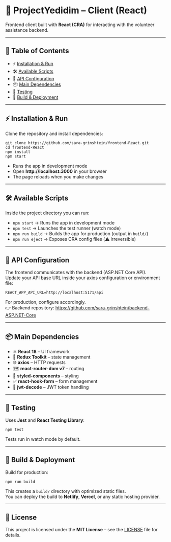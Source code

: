 # 🎨 ProjectYedidim – Client (React)

Frontend client built with **React (CRA)** for interacting with the volunteer assistance backend.

---

## 📑 Table of Contents
- ⚡ [Installation & Run](#installation-run)
- 🛠 [Available Scripts](#available-scripts)
- 🔌 [API Configuration](#api-configuration)
- 📦 [Main Dependencies](#main-dependencies)
- 🧪 [Testing](#testing)
- 🚀 [Build & Deployment](#build-deployment)

---

<a id="installation-run"></a>
## ⚡ Installation & Run

Clone the repository and install dependencies:

    git clone https://github.com/sara-grinshtein/frontend-React.git
    cd frontend-React
    npm install
    npm start

- Runs the app in development mode  
- Open **http://localhost:3000** in your browser  
- The page reloads when you make changes  

---

<a id="available-scripts"></a>
## 🛠 Available Scripts

Inside the project directory you can run:

- `npm start` → Runs the app in development mode  
- `npm test` → Launches the test runner (watch mode)  
- `npm run build` → Builds the app for production (output in `build/`)  
- `npm run eject` → Exposes CRA config files (⚠️ irreversible)  

---

<a id="api-configuration"></a>
## 🔌 API Configuration

The frontend communicates with the backend (ASP.NET Core API).  
Update your API base URL inside your axios configuration or environment file:

    REACT_APP_API_URL=http://localhost:5171/api

For production, configure accordingly.  
👉 Backend repository: https://github.com/sara-grinshtein/backend-ASP.NET-Core

---

<a id="main-dependencies"></a>
## 📦 Main Dependencies

- ⚛️ **React 18** – UI framework  
- 🔄 **Redux Toolkit** – state management  
- 🌐 **axios** – HTTP requests  
- 🗺 **react-router-dom v7** – routing  
- 🎨 **styled-components** – styling  
- ✅ **react-hook-form** – form management  
- 🔑 **jwt-decode** – JWT token handling  

---

<a id="testing"></a>
## 🧪 Testing

Uses **Jest** and **React Testing Library**:  

    npm test

Tests run in watch mode by default.  

---

<a id="build-deployment"></a>
## 🚀 Build & Deployment

Build for production:

    npm run build

This creates a `build/` directory with optimized static files.  
You can deploy the build to **Netlify**, **Vercel**, or any static hosting provider.  

---


## 📜 License

This project is licensed under the **MIT License** – see the [LICENSE](./LICENSE) file for details.


